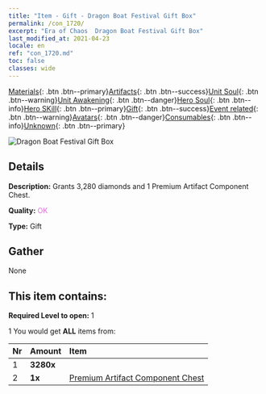 ```yaml
---
title: "Item - Gift - Dragon Boat Festival Gift Box"
permalink: /con_1720/
excerpt: "Era of Chaos  Dragon Boat Festival Gift Box"
last_modified_at: 2021-04-23
locale: en
ref: "con_1720.md"
toc: false
classes: wide
---
```

 [Materials](/Items/){: .btn .btn--primary}[Artifacts](/Items/Artifacts/){: .btn .btn--success}[Unit Soul](/Items/UnitSoul/){: .btn .btn--warning}[Unit Awakening](/Items/UnitAwakening/){: .btn .btn--danger}[Hero Soul](/Items/HeroSoul/){: .btn .btn--info}[Hero SKill](/Items/HeroSkill/){: .btn .btn--primary}[Gift](/Items/Gift/){: .btn .btn--success}[Event related](/Items/Events/){: .btn .btn--warning}[Avatars](/Items/Avatars/){: .btn .btn--danger}[Consumables](/Items/Consumables/){: .btn .btn--info}[Unknown](/Items/Unknown/){: .btn .btn--primary}

 ![Dragon Boat Festival Gift Box](/images/t/i_907331.png)

## Details
 **Description:** Grants 3,280 diamonds and 1 Premium Artifact Component Chest.

 **Quality:** <span style="color: #DA70D6">OK</span>

 **Type:** Gift

## Gather

  None

## This item contains:

 **Required Level to open:** 1

 1 You would get **ALL** items  from:

  | Nr | Amount |     Item    |
  |:---|:-------|:------------|
  | 1 |  **3280x** | <i class="fas fa-gem"/> |  | 
  | 2 |  **1x** | [Premium Artifact Component Chest](/Items/con_1721/) |  | 
